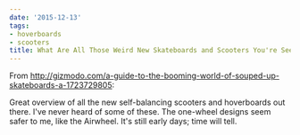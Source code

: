 ```yaml
---
date: '2015-12-13'
tags:
- hoverboards
- scooters
title: What Are All Those Weird New Skateboards and Scooters You're Seeing Everywhere?
---
```


From http://gizmodo.com/a-guide-to-the-booming-world-of-souped-up-skateboards-a-1723729805:

Great overview of all the new self-balancing scooters and hoverboards out there. I've never heard of some of these. The one-wheel designs seem safer to me, like the Airwheel. It's still early days; time will tell.
